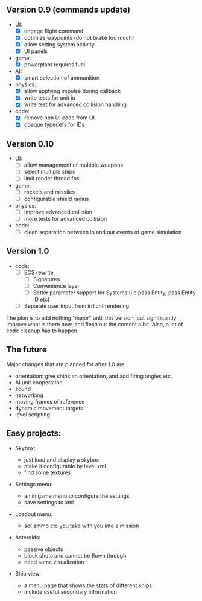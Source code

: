 ## Version 0.9 (commands update)
  * UI:
    - [x] engage flight command
    - [x] optimize waypoints (do not brake too much)
    - [x] allow setting system activity
    - [x] UI panels
  * game:
    - [x] powerplant requires fuel
  * AI:
    - [x] smart selection of ammunition
  * physics:
    - [x] allow applying impulse during callback
    - [x] write tests for unit io
    - [x] write test  for advanced collision handling
  * code:
    - [x] remove non UI code from UI
    - [x] opaque typedefs for IDs
    
## Version 0.10
  * UI:
    - [ ] allow management of multiple weapons
    - [ ] select multiple ships
    - [ ] limit render thread fps
  * game:
    - [ ] rockets and missiles 
    - [ ] configurable shield radius
  * physics:
    - [ ] improve advanced collision
    - [ ] more tests for advanced collision
  * code:
    - [ ] clean separation between in and out events of game simulation
    
## Version 1.0
  * code:
    - [ ] ECS rewrite
      + [ ] Signatures
      + [ ] Convenience layer
      + [ ] Better parameter support for Systems (i.e 
         pass Entity, pass Entity ID etc)
    - [ ] Separate user input from irrlicht rendering.

The plan is to add nothing "major" until this version, 
but significantly improve what is there now, and flesh out 
the content a bit. Also, a lot of code cleanup has to happen.

## The future
Major changes that are planned for after 1.0 are
 * orientation: give ships an orientation, and add firing 
    angles etc.
 * AI unit cooperation 
 * sound
 * networking
 * moving frames of reference
 * dynamic movement targets
 * level scripting


## Easy projects:
* Skybox:
  - just load and display a skybox
  - make it configurable by level.xml
  - find some textures

* Settings menu:
  - an in game menu to configure the settings
  - save settings to xml  

* Loadout menu:
  - set ammo etc you take with you into a mission
  
* Asteroids:
  - passive objects
  - block shots and cannot be flown through
  - need some visualization

* Ship view:
  - a menu page that shows the stats of different ships
  - include useful secondary information

